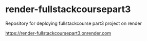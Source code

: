 # render-fullstackcoursepart3
Repository for deploying fullstackcourse part3 project on render

https://render-fullstackcoursepart3.onrender.com
